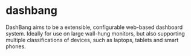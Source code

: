 # dashbang
DashBang aims to be a extensible, configurable web-based dashboard system.  Ideally for use on large wall-hung monitors, but also supporting multiple classifications of devices, such as laptops, tablets and smart phones.
